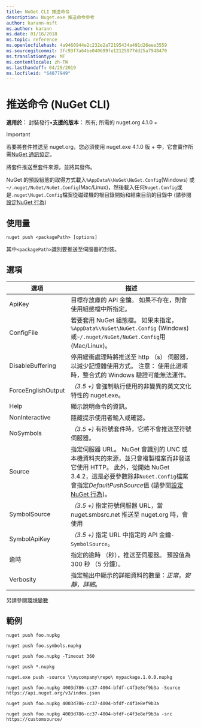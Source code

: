 ```yaml
---
title: NuGet CLI 推送命令
description: Nuget.exe 推送命令參考
author: karann-msft
ms.author: karann
ms.date: 01/18/2018
ms.topic: reference
ms.openlocfilehash: 4a9460944e2c232e2a72195434a491d26eee3559
ms.sourcegitcommit: 3fc93f7a64be040699fe12125977dd25a7948470
ms.translationtype: MT
ms.contentlocale: zh-TW
ms.lasthandoff: 04/29/2019
ms.locfileid: "64877949"
---
```

# <a name="push-command-nuget-cli"></a>推送命令 (NuGet CLI)

**適用於：** 封裝發行&bullet;**支援的版本：** 所有; 所需的 nuget.org 4.1.0 +

> [!Important]
> 若要將套件推送至 nuget.org，您必須使用 nuget.exe 4.1.0 版 + 中，它會實作所需[NuGet 通訊協定](../api/nuget-protocols.md)。

將套件推送至套件來源，並將其發佈。

NuGet 的預設組態的取得方式載入`%AppData%\NuGet\NuGet.Config`(Windows) 或`~/.nuget/NuGet/NuGet.Config`(Mac/Linux)，然後載入任何`Nuget.Config`或是`.nuget\Nuget.Config`檔案從磁碟機的根目錄開始和結束目前的目錄中 (請參閱[設定NuGet 行為](../consume-packages/configuring-nuget-behavior.md))

## <a name="usage"></a>使用量

```cli
nuget push <packagePath> [options]
```

其中`<packagePath>`識別要推送至伺服器的封裝。

## <a name="options"></a>選項

| 選項 | 描述 |
| --- | --- |
| ApiKey | 目標存放庫的 API 金鑰。 如果不存在，則會使用組態檔中所指定。 |
| ConfigFile | 若要套用 NuGet 組態檔。 如果未指定， `%AppData%\NuGet\NuGet.Config` (Windows) 或`~/.nuget/NuGet/NuGet.Config`用 (Mac/Linux)。|
| DisableBuffering | 停用緩衝處理時將推送至 http （s） 伺服器，以減少記憶體使用方式。 注意： 使用此選項時，整合式的 Windows 驗證可能無法運作。 |
| ForceEnglishOutput | *（3.5 +)* 會強制執行使用的非變異的英文文化特性的 nuget.exe。 |
| Help | 顯示說明命令的資訊。 |
| NonInteractive | 隱藏提示使用者輸入或確認。 |
| NoSymbols | *（3.5 +)* 有符號套件時，它將不會推送至符號伺服器。 |
| Source | 指定伺服器 URL。 NuGet 會識別的 UNC 或本機資料夾的來源，並只會複製檔案而非發送它使用 HTTP。  此外，從開始 NuGet 3.4.2，這是必要參數除非`NuGet.Config`檔案會指定*DefaultPushSource*值 (請參閱[設定 NuGet 行為](../consume-packages/configuring-nuget-behavior.md))。 |
| SymbolSource | *（3.5 +)* 指定符號伺服器 URL，當 nuget.smbsrc.net 推送至 nuget.org 時，會使用 |
| SymbolApiKey | *（3.5 +)* 指定 URL 中指定的 API 金鑰`-SymbolSource`。 |
| 逾時 | 指定的逾時 （秒），推送至伺服器。 預設值為 300 秒 （5 分鐘）。 |
| Verbosity | 指定輸出中顯示的詳細資料的數量：*正常*，*安靜*，*詳細*。 |

另請參閱[環境變數](cli-ref-environment-variables.md)

## <a name="examples"></a>範例

```cli
nuget push foo.nupkg

nuget push foo.symbols.nupkg

nuget push foo.nupkg -Timeout 360

nuget push *.nupkg

nuget.exe push -source \\mycompany\repo\ mypackage.1.0.0.nupkg

nuget push foo.nupkg 4003d786-cc37-4004-bfdf-c4f3e8ef9b3a -Source https://api.nuget.org/v3/index.json

nuget push foo.nupkg 4003d786-cc37-4004-bfdf-c4f3e8ef9b3a

nuget push foo.nupkg 4003d786-cc37-4004-bfdf-c4f3e8ef9b3a -src https://customsource/
```
